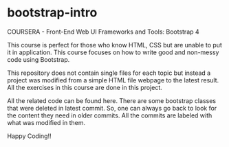 # bootstrap-intro
COURSERA - Front-End Web UI Frameworks and Tools: Bootstrap 4

This course is perfect for those who know HTML, CSS but are unable to put it in application. This course focuses on how to write good and non-messy code using Bootstrap.

This repository does not contain single files for each topic but instead a project was modified from a simple HTML file webpage to the latest result. All the exercises in this course are done in this project.  

All the related code can be found here. There are some bootstrap classes that were deleted in latest commit. So, one can always go back to look for the content they need in older commits. All the commits are labeled with what was modified in them.


Happy Coding!!
